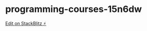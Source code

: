 # programming-courses-15n6dw

[Edit on StackBlitz ⚡️](https://stackblitz.com/edit/programming-courses-15n6dw)